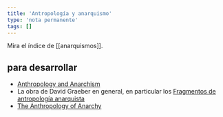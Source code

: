 ```yaml
---
title: 'Antropología y anarquismo'
type: 'nota permanente'
tags: []
---
```

Mira el índice de [[anarquismos]].

## para desarrollar

- [Anthropology and Anarchism](https://theanarchistlibrary.org/library/brian-morris-anthropology-and-anarchism)
- La obra de David Graeber en general, en particular los [Fragmentos de antropología anarquista](https://cabezasdetormenta.noblogs.org/files/2013/02/David-Graeber-Fragmentos-de-Antropologia-Anarquista.pdf)
- [The Anthropology of Anarchy ](https://www.researchgate.net/publication/265871071_The_Anthropology_of_Anarchy)